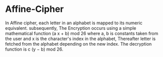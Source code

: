 # Affine-Cipher
In Affine cipher, each letter in an alphabet is mapped to its numeric equivalent. subsequently, The Encryption occurs using a simple mathematical function (a x + b) mod 26 where a, b is constants taken from the user and x is the character's index in the alphabet, Thereafter letter is fetched from the alphabet depending on the new index. The decryption function is c (y − b) mod 26.
